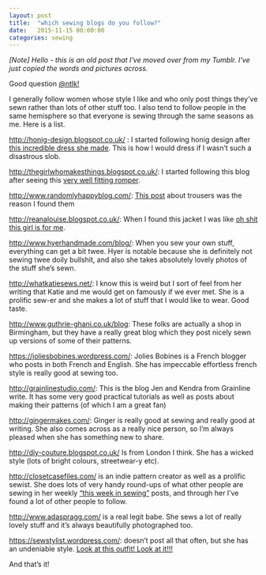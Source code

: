 ```yaml
---
layout: post
title:  "which sewing blogs do you follow?"
date:   2015-11-15 00:00:00
categories: sewing
---
```


_[Note] Hello - this is an old post that I've moved over from my Tumblr. I've just copied the words and pictures across._

Good question [@ntlk!](https://natbuckley.com)

I generally follow women whose style I like and who only post things they’ve sewn rather than lots of other stuff too. I also tend to follow people in the same hemisphere so that everyone is sewing through the same seasons as me. Here is a list.

http://honig-design.blogspot.co.uk/ : I started following honig design after [this incredible dress she made](http://www.honigdesign.com/2015/07/triangles.html#.XFIRM8_7RjV). This is how I would dress if I wasn’t such a disastrous slob.

http://thegirlwhomakesthings.blogspot.co.uk/: I started following this blog after seeing this [very well fitting romper](http://thegirlwhomakesthings.blogspot.com/2015/04/holly-jumpsuit.html).

http://www.randomlyhappyblog.com/: [This post](http://www.randomlyhappyblog.com/how-to-sew-the-ultimate-relaxed-trousers/) about trousers was the reason I found them

http://reanalouise.blogspot.co.uk/: When I found this jacket I was like [oh shit this girl is for me](http://reanalouise.blogspot.com/2015/05/false-advertising.html).

http://www.hyerhandmade.com/blog/: When you sew your own stuff, everything can get a bit twee. Hyer is notable because she is definitely not sewing twee doily bullshit, and also she takes absolutely lovely photos of the stuff she’s sewn.

http://whatkatiesews.net/: I know this is weird but I sort of feel from her writing that Katie and me would get on famously if we ever met. She is a prolific sew-er and she makes a lot of stuff that I would like to wear. Good taste.

http://www.guthrie-ghani.co.uk/blog: These folks are actually a shop in Birmingham, but they have a really great blog which they post nicely sewn up versions of some of their patterns.

https://joliesbobines.wordpress.com/: Jolies Bobines is a French blogger who posts in both French and English. She has impeccable effortless french style is really good at sewing too.

http://grainlinestudio.com/: This is the blog Jen and Kendra from Grainline write. It has some very good practical tutorials as well as posts about making their patterns (of which I am a great fan)

http://gingermakes.com/: Ginger is really good at sewing and really good at writing. She also comes across as a really nice person, so I’m always pleased when she has something new to share.

http://diy-couture.blogspot.co.uk/ Is from London I think. She has a wicked style (lots of bright colours, streetwear-y etc).

http://closetcasefiles.com/ is an indie pattern creator as well as a prolific sewist. She does lots of very handy round-ups of what other people are sewing in her weekly [“this week in sewing”](https://closetcasepatterns.com/this-week-in-sewing-blogs-vol-69/) posts, and through her I’ve found a lot of other people to follow.

http://www.adaspragg.com/ is a real legit babe. She sews a lot of really lovely stuff and it’s always beautifully photographed too.

https://sewstylist.wordpress.com/: doesn’t post all that often, but she has an undeniable style. [Look at this outfit! Look at it!!!](https://sewstylist.wordpress.com/2014/09/05/experiments-in-outwear/)

And that’s it!
